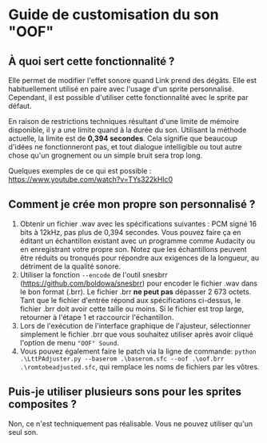 # Guide de customisation du son "OOF"

## À quoi sert cette fonctionnalité ?

Elle permet de modifier l'effet sonore quand Link prend des dégâts. Elle est habituellement utilisé en paire avec l'usage d'un sprite personnalisé. Cependant, il est possible d'utiliser cette fonctionnalité avec le sprite par défaut.

En raison de restrictions techniques résultant d'une limite de mémoire disponible, il y a une limite quand à la durée du son. Utilisant la méthode actuelle, la limite est de  **0,394 secondes**. Cela signifie que beaucoup d'idées ne fonctionneront pas, et tout dialogue intelligible ou tout autre chose qu'un grognement ou un simple bruit sera trop long.

Quelques exemples de ce qui est possible : https://www.youtube.com/watch?v=TYs322kHlc0

## Comment je crée mon propre son personnalisé ? 

1. Obtenir un fichier .wav avec les spécifications suivantes : PCM signé 16 bits à 12kHz, pas plus de 0,394 secondes. Vous pouvez faire ça en éditant un échantillon existant avec un programme comme Audacity ou en enregistrant votre propre son. Notez que les échantillons peuvent être réduits ou tronqués pour répondre aux exigences de la longueur, au détriment de la qualité sonore.
2. Utiliser la fonction `--encode` de l'outil snesbrr (https://github.com/boldowa/snesbrr) pour encoder le fichier .wav dans le bon format (.brr).
Le fichier .brr **ne peut pas** dépasser 2 673 octets. Tant que le fichier d'entrée répond aux spécifications ci-dessus, le fichier .brr doit avoir cette taille ou moins. Si le fichier est trop large, retourner à l'étape 1 et raccourcir l'échantillon. 
3. Lors de l'exécution de l'interface graphique de l'ajusteur, sélectionner simplement le fichier .brr que vous souhaitez utiliser après avoir cliqué l'option de menu `"OOF" Sound`.
4. Vous pouvez également faire le patch via la ligne de commande: `python .\LttPAdjuster.py --baserom .\baserom.sfc --oof .\oof.brr .\romtobeadjusted.sfc`, qui remplace les noms de fichiers par les vôtres. 

## Puis-je utiliser plusieurs sons pour les sprites composites ?

Non, ce n'est techniquement pas réalisable. Vous ne pouvez utiliser qu'un seul son. 